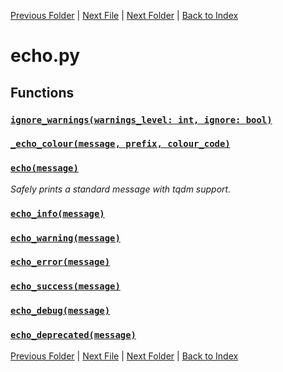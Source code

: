 [Previous Folder](../tools/compare_item_lists.md) | [Next File](lua_helper.md) | [Next Folder](../vehicles/vehicle_article.md) | [Back to Index](../../index.md)

# echo.py

## Functions

### [`ignore_warnings(warnings_level: int, ignore: bool)`](https://github.com/Vaileasys/pz-wiki_parser/blob/main/scripts/utils/echo.py#L10)
### [`_echo_colour(message, prefix, colour_code)`](https://github.com/Vaileasys/pz-wiki_parser/blob/main/scripts/utils/echo.py#L16)
### [`echo(message)`](https://github.com/Vaileasys/pz-wiki_parser/blob/main/scripts/utils/echo.py#L47)

_Safely prints a standard message with tqdm support._
### [`echo_info(message)`](https://github.com/Vaileasys/pz-wiki_parser/blob/main/scripts/utils/echo.py#L55)
### [`echo_warning(message)`](https://github.com/Vaileasys/pz-wiki_parser/blob/main/scripts/utils/echo.py#L58)
### [`echo_error(message)`](https://github.com/Vaileasys/pz-wiki_parser/blob/main/scripts/utils/echo.py#L61)
### [`echo_success(message)`](https://github.com/Vaileasys/pz-wiki_parser/blob/main/scripts/utils/echo.py#L64)
### [`echo_debug(message)`](https://github.com/Vaileasys/pz-wiki_parser/blob/main/scripts/utils/echo.py#L67)
### [`echo_deprecated(message)`](https://github.com/Vaileasys/pz-wiki_parser/blob/main/scripts/utils/echo.py#L73)


[Previous Folder](../tools/compare_item_lists.md) | [Next File](lua_helper.md) | [Next Folder](../vehicles/vehicle_article.md) | [Back to Index](../../index.md)
